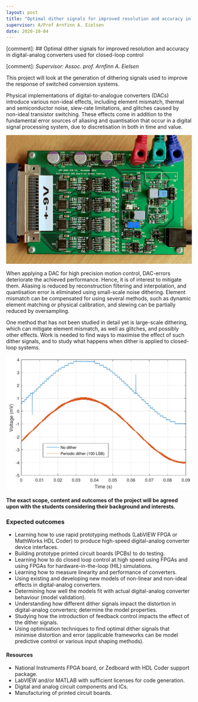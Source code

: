 ```yaml
---
layout: post
title: "Optimal dither signals for improved resolution and accuracy in DACs"
supervisor: A/Prof Arnfinn A. Eielsen
date: 2020-10-04
---
```


[comment]: ## Optimal dither signals for improved resolution and accuracy in digital-analog converters used for closed-loop control

[comment]: *Supervisor: Assoc. prof. Arnfinn A. Eielsen*

This project will look at the generation of dithering signals used to improve the response of switched conversion systems.

Physical implementations of digital-to-analogue converters (DACs) introduce various non-ideal effects, including element mismatch, thermal and semiconductor noise, slew-rate limitations, and glitches caused by non-ideal transistor switching. These effects come in addition to the fundamental error sources of aliasing and quantisation that occur in a digital signal processing system, due to discretisation in both in time and value.

![A DAC prototype.](/images/prototype_dac.jpg "A DAC prototype")

When applying a DAC for high precision motion control, DAC-errors deteriorate the achieved performance. Hence, it is of interest to mitigate them. Aliasing is reduced by reconstruction filtering and interpolation, and quantisation error is eliminated using small-scale noise dithering. Element mismatch can be compensated for using several methods, such as dynamic element matching or physical calibration, and slewing can be partially reduced by oversampling.

One method that has not been studied in detail yet is large-scale dithering, which can mitigate element mismatch, as well as glitches, and possibly other effects. Work is needed to find ways to maximise the effect of such dither signals, and to study what happens when dither is applied to closed-loop systems.

![Effects of applied dither](/images/dither_effects.png "Effects of applied dither")

**The exact scope, content and outcomes of the project will be agreed upon with the students considering their background and interests.**

### Expected outcomes
* Learning how to use rapid prototyping methods (LabVIEW FPGA or MathWorks HDL Coder) to produce high-speed digital-analog converter device interfaces.
* Building prototype printed circuit boards (PCBs) to do testing.
* Learning how to do closed loop control at high speed using FPGAs and using FPGAs for hardware-in-the-loop (HIL) simulations.
* Learning how to measure linearity and performance of converters.
* Using existing and developing new models of non-linear and non-ideal effects in digital-analog converters.
* Determining how well the models fit with actual digital-analog converter behaviour (model validation).
* Understanding how different dither signals impact the distortion in digital-analog converters; determine the model properties.
* Studying how the introduction of feedback control impacts the effect of the dither signals.
* Using optimisation techniques to find optimal dither signals that minimise distortion and error (applicable frameworks can be model predictive control or various input shaping methods).

#### Resources
- National Instruments FPGA board, or Zedboard with HDL Coder support package.
- LabVIEW and/or MATLAB with sufficient licenses for code generation.
- Digital and analog circuit components and ICs.
- Manufacturing of printed circuit boards.
